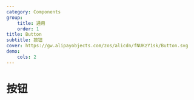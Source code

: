 ```yaml
---
category: Components
group:
    title: 通用
    order: 1
title: Button
subtitle: 按钮
cover: https://gw.alipayobjects.com/zos/alicdn/fNUKzY1sk/Button.svg
demo:
    cols: 2
---
```



# 按钮

<code src="./demo/basic.tsx" title="按钮类型" description="按钮有五种类型：主按钮、次按钮、虚线按钮、文本按钮和链接按钮。主按钮在同一个操作区域最多出现一次。"></code>
